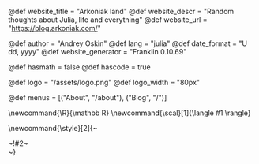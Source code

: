 <!-- ---------------------------------------------------
Add here global page variables to use throughout your
website.
The website_* must be defined for the RSS to work
----------------------------------------------------- -->

@def website_title = "Arkoniak land"
@def website_descr = "Random thoughts about Julia, life and everything"
@def website_url   = "https://blog.arkoniak.com/"

@def author = "Andrey Oskin"
@def lang = "julia"
@def date_format = "U dd, yyyy"
@def website_generator = "Franklin 0.10.69"

@def hasmath = false
@def hascode = true

@def logo = "/assets/logo.png"
@def logo_width = "80px"

@def menus = [("About", "/about"), ("Blog", "/")]

<!-- ---------------------------------------------------
Add here global latex commands to use throughout your
pages. It can be math commands but does not need to be.
For instance:
* \newcommand{\phrase}{This is a long phrase to copy.}
----------------------------------------------------- -->


\newcommand{\R}{\mathbb R}
\newcommand{\scal}[1]{\langle #1 \rangle}


<!-- Put a box around something and pass some css styling to the box
(useful for images for instance) e.g. :
\style{width:80%;}{![](path/to/img.png)} -->
\newcommand{\style}[2]{~~~<div style="!#1;margin-left:auto;margin-right:auto;">~~~!#2~~~</div>~~~}
